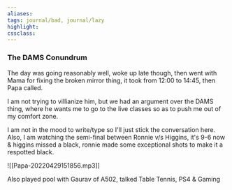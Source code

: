 ```yaml
---
aliases:  
tags: journal/bad, journal/lazy 
highlight:  
cssclass:
---
```


### The DAMS Conundrum
The day was going reasonably well, woke up late though, then went with Mama for fixing the broken mirror thing, it took from 12:00 to 14:45, then Papa called.

I am not trying to villianize him, but we had an argument over the DAMS thing, where he wants me to go to the live classes so as to push me out of my comfort zone.

I am not in the mood to write/type so I'll just stick the conversation here.
Also, I am watching the semi-final between Ronnie v/s Higgins, it's 9-6 now & higgins missed a black, ronnie made some exceptional shots to make it a respotted black.

![[Papa-20220429151856.mp3]]

Also played pool with Gaurav of A502, talked Table Tennis, PS4 & Gaming

